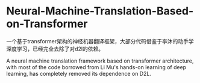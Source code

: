 # Neural-Machine-Translation-Based-on-Transformer
一个基于transformer架构的神经机器翻译框架，大部分代码借鉴于李沐的动手学深度学习，已经完全去除了对d2l的依赖。

A neural machine translation framework based on transformer architecture, with most of the code borrowed from Li Mu's hands-on learning of deep learning, has completely removed its dependence on D2L.
